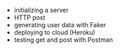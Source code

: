 
* initializing a server
* HTTP post 
* generating user data with Faker
* deploying to cloud (Heroku)
* testing get and post with Postman
